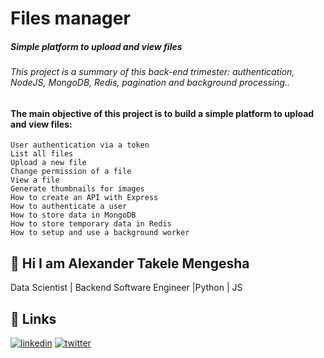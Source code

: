 
# Files manager 
##### Simple platform to upload and view files

###### This project is a summary of this back-end trimester: authentication, NodeJS, MongoDB, Redis, pagination and background processing..
#### The main objective of this project is to build a simple platform to upload and view files:

	User authentication via a token
    List all files
    Upload a new file
    Change permission of a file
    View a file
    Generate thumbnails for images
    How to create an API with Express
    How to authenticate a user
    How to store data in MongoDB
    How to store temporary data in Redis
    How to setup and use a background worker
    


## 🚀 Hi I am Alexander Takele Mengesha
Data Scientist | Backend Software Engineer |Python | JS


## 🔗 Links
[![linkedin](https://img.shields.io/badge/linkedin-0A66C2?style=for-the-badge&logo=linkedin&logoColor=white)](https://www.linkedin.com/in/alextakele)   [![twitter](https://img.shields.io/badge/twitter-1DA1F2?style=for-the-badge&logo=twitter&logoColor=white)](https://twitter.com/@alex_takele21
)

